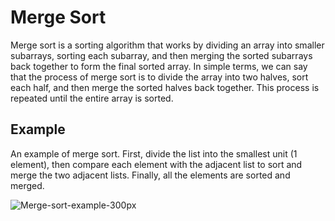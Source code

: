 # Merge Sort

Merge sort is a sorting algorithm that works by dividing an array into smaller subarrays, sorting each subarray, and then merging the sorted subarrays back together to form the final sorted array. In simple terms, we can say that the process of merge sort is to divide the array into two halves, sort each half, and then merge the sorted halves back together. This process is repeated until the entire array is sorted.


## Example 
An example of merge sort. First, divide the list into the smallest unit (1 element), then compare each element with the adjacent list to sort and merge the two adjacent lists. Finally, all the elements are sorted and merged.

![Merge-sort-example-300px](https://user-images.githubusercontent.com/90376899/212728389-3b0b0b15-1a22-442e-92f5-ba4539f13005.gif)
